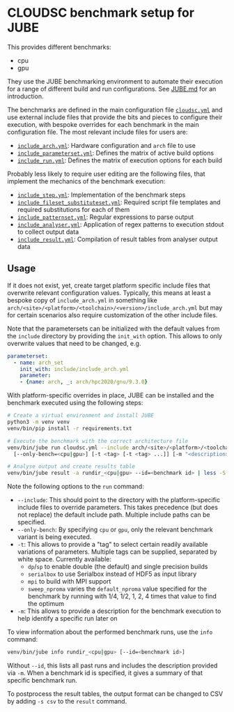 # CLOUDSC benchmark setup for JUBE

This provides different benchmarks:

- cpu
- gpu

They use the JUBE benchmarking environment to automate their execution for a
range of different build and run configurations. See [JUBE.md](JUBE.md) for
an introduction.

The benchmarks are defined in the main configuration file
[`cloudsc.yml`](cloudsc.yml) and use external include files that provide the
bits and pieces to configure their execution, with bespoke overrides for each
benchmark in the main configuration file. The most relevant include files for
users are:

- [`include_arch.yml`](include/include_arch.yml):
  Hardware configuration and `arch` file to use
- [`include_parameterset.yml`](include/include_parameters.yml):
  Defines the matrix of active build options
- [`include_run.yml`](include/include_run.yml):
  Defines the matrix of execution options for each build

Probably less likely to require user editing are the following files, that
implement the mechanics of the benchmark execution:

- [`include_step.yml`](include/include_step.yml):
  Implementation of the benchmark steps
- [`include_fileset_substituteset.yml`](include/include_fileset_substituteset.yml):
  Required script file templates and required substitutions for each of them
- [`include_patternset.yml`](include/include_patternset.yml):
  Regular expressions to parse output
- [`include_analyser.yml`](include/include_analyser.yml):
  Application of regex patterns to execution stdout to collect output data
- [`include_result.yml`](include/include_result.yml):
  Compilation of result tables from analyser output data

## Usage

If it does not exist, yet, create target platform specific include files that
overwrite relevant configuration values. Typically, this means at least a
bespoke copy of `include_arch.yml` in something like
`arch/<site>/<platform>/<toolchain>/<version>/include_arch.yml` but may for certain
scenarios also require customization of the other include files.

Note that the parametersets can be initialized with the default values from the
`include` directory by providing the `init_with` option. This allows to only
overwrite values that need to be changed, e.g.

```yaml
parameterset:
  - name: arch_set
    init_with: include/include_arch.yml
    parameter:
    - {name: arch, _: arch/hpc2020/gnu/9.3.0}
```

With platform-specific overrides in place, JUBE can be installed and the benchmark
executed using the following steps:

```bash
# Create a virtual environment and install JUBE
python3 -m venv venv
venv/bin/pip install -r requirements.txt

# Execute the benchmark with the correct architecture file
venv/bin/jube run cloudsc.yml --include arch/<site>/<platform>/<toolchain>/<version> \
  [--only-bench=<cpu|gpu>] [-t <tag> [-t <tag> ...]] [-m "<description>"]

# Analyse output and create results table
venv/bin/jube result -a rundir_<cpu|gpu> --id=<benchmark id> | less -S
```

Note the following options to the `run` command:

- `--include`: This should point to the directory with the platform-specific
  include files to override parameters. This takes precedence (but does not
  replace) the default include path. Multiple include paths can be specified.
- `--only-bench`: By specifying `cpu` or `gpu`, only the relevant benchmark
  variant is being executed.
- `-t`: This allows to provide a "tag" to select certain readily available
  variations of parameters. Multiple tags can be supplied, separated by
  white space. Currently available:
  - `dp`/`sp` to enable double (the default) and single precision builds
  - `serialbox` to use Serialbox instead of HDF5 as input library
  - `mpi` to build with MPI support
  - `sweep_nproma` varies the `default_nproma` value specified for the benchmark
    by running with 1/4, 1/2, 1, 2, 4 times that value to find the optimum
- `-m`: This allows to provide a description for the benchmark execution to
  help identify a specific run later on

To view information about the performed benchmark runs, use the `info` command:

```bash
venv/bin/jube info rundir_<cpu|gpu> [--id=<benchmark id>]
```

Without `--id`, this lists all past runs and includes the description provided
via `-m`. When a benchmark id is specified, it gives a summary of that specific
benchmark run.

To postprocess the result tables, the output format can be changed to CSV by
adding `-s csv` to the `result` command.
